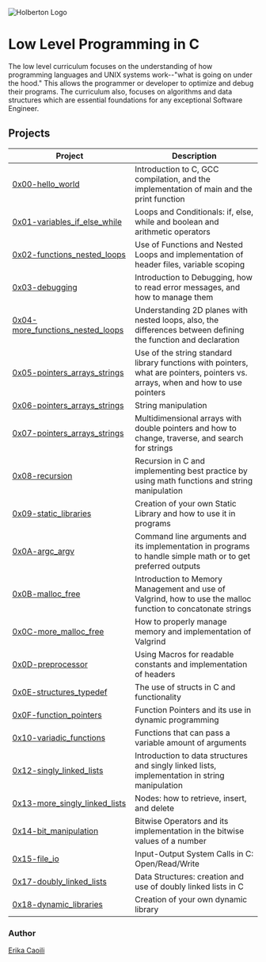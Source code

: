 ![Holberton Logo](https://i.ibb.co/nMtRXQR/Holberton.png)

# Low Level Programming in C
The low level curriculum focuses on the understanding of how programming languages and UNIX systems work--"what is going on under the hood." This allows the programmer or developer to optimize and debug their programs. The curriculum also, focuses on algorithms and data structures which are essential foundations for any exceptional Software Engineer.

## Projects 
| Project | Description |
| --- | --- |
| [0x00-hello_world](https://github.com/ecaoili24/holbertonschool-low_level_programming/tree/master/0x00-hello_world) | Introduction to C, GCC compilation, and the implementation of main and the print function |
| [0x01-variables_if_else_while](https://github.com/ecaoili24/holbertonschool-low_level_programming/tree/master/0x01-variables_if_else_while) | Loops and Conditionals: if, else, while and boolean and arithmetic operators |
| [0x02-functions_nested_loops](https://github.com/ecaoili24/holbertonschool-low_level_programming/tree/master/0x02-functions_nested_loops) | Use of Functions and Nested Loops and implementation of header files, variable scoping  |
| [0x03-debugging](https://github.com/ecaoili24/holbertonschool-low_level_programming/tree/master/0x03-debugging) | Introduction to Debugging, how to read error messages, and how to manage them |
| [0x04-more_functions_nested_loops](https://github.com/ecaoili24/holbertonschool-low_level_programming/tree/master/0x04-more_functions_nested_loops) | Understanding 2D planes with nested loops, also, the differences between defining the function and declaration |
| [0x05-pointers_arrays_strings](https://github.com/ecaoili24/holbertonschool-low_level_programming/tree/master/0x05-pointers_arrays_strings) | Use of the string standard library functions with pointers, what are pointers, pointers vs. arrays, when and how to use pointers |
| [0x06-pointers_arrays_strings](https://github.com/ecaoili24/holbertonschool-low_level_programming/tree/master/0x06-pointers_arrays_strings) | String manipulation |
| [0x07-pointers_arrays_strings](https://github.com/ecaoili24/holbertonschool-low_level_programming/tree/master/0x07-pointers_arrays_strings) | Multidimensional arrays with double pointers and how to change, traverse, and search for strings |
| [0x08-recursion](https://github.com/ecaoili24/holbertonschool-low_level_programming/tree/master/0x08-recursion) | Recursion in C and implementing best practice by using math functions and string manipulation |
| [0x09-static_libraries](https://github.com/ecaoili24/holbertonschool-low_level_programming/tree/master/0x09-static_libraries) | Creation of your own Static Library and how to use it in programs |
| [0x0A-argc_argv](https://github.com/ecaoili24/holbertonschool-low_level_programming/tree/master/0x0A-argc_argv) | Command line arguments and its implementation in programs to handle simple math or to get preferred outputs |
| [0x0B-malloc_free](https://github.com/ecaoili24/holbertonschool-low_level_programming/tree/master/0x0B-malloc_free) | Introduction to Memory Management and use of Valgrind, how to use the malloc function to concatonate strings |
| [0x0C-more_malloc_free](https://github.com/ecaoili24/holbertonschool-low_level_programming/tree/master/0x0C-more_malloc_free) | How to properly manage memory and implementation of Valgrind |
| [0x0D-preprocessor](https://github.com/ecaoili24/holbertonschool-low_level_programming/tree/master/0x0D-preprocessor) | Using Macros for readable constants and implementation of headers |
| [0x0E-structures_typedef](https://github.com/ecaoili24/holbertonschool-low_level_programming/tree/master/0x0E-structures_typedef) | The use of structs in C and functionality |
| [0x0F-function_pointers](https://github.com/ecaoili24/holbertonschool-low_level_programming/tree/master/0x0F-function_pointers) | Function Pointers and its use in dynamic programming ||
| [0x10-variadic_functions](https://github.com/ecaoili24/holbertonschool-low_level_programming/tree/master/0x10-variadic_functions) | Functions that can pass a variable amount of arguments |
| [0x12-singly_linked_lists](https://github.com/ecaoili24/holbertonschool-low_level_programming/tree/master/0x12-singly_linked_lists) | Introduction to data structures and singly linked lists, implementation in string manipulation |
| [0x13-more_singly_linked_lists](https://github.com/ecaoili24/holbertonschool-low_level_programming/tree/master/0x13-more_singly_linked_lists) | Nodes: how to retrieve, insert, and delete |
| [0x14-bit_manipulation](https://github.com/ecaoili24/holbertonschool-low_level_programming/tree/master/0x14-bit_manipulation) | Bitwise Operators and its implementation in the bitwise values of a number  |
| [0x15-file_io](https://github.com/ecaoili24/holbertonschool-low_level_programming/tree/master/0x15-file_io) | Input-Output System Calls in C: Open/Read/Write |
| [0x17-doubly_linked_lists](https://github.com/ecaoili24/holbertonschool-low_level_programming/tree/master/0x17-doubly_linked_lists) | Data Structures: creation and use of doubly linked lists in C |
| [0x18-dynamic_libraries](https://github.com/ecaoili24/holbertonschool-low_level_programming/tree/master/0x18-dynamic_libraries) | Creation of your own dynamic library |

### Author

[Erika Caoili](erika.caoili@gmail.com)
